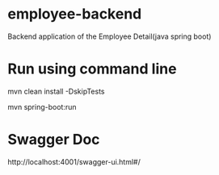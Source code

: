 # employee-backend
Backend application of the Employee Detail(java spring boot)

# Run using command line

mvn clean install -DskipTests


mvn spring-boot:run

# Swagger Doc
http://localhost:4001/swagger-ui.html#/
